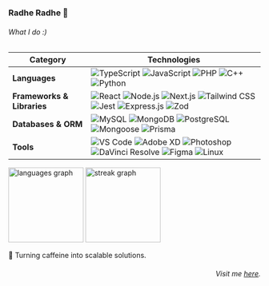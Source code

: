 ### Radhe Radhe 🦚

<div align="left">

<h6 align="left">What I do :)</h6>

| **Category**              | **Technologies**                                                                                           |
|----------------------------|-----------------------------------------------------------------------------------------------------------|
| **Languages**         | ![TypeScript](https://img.shields.io/badge/-TypeScript-3178C6?logo=typescript&logoColor=white&style=for-the-badge) ![JavaScript](https://img.shields.io/badge/-JavaScript-F7DF1E?logo=javascript&logoColor=black&style=for-the-badge) ![PHP](https://img.shields.io/badge/-PHP-777BB4?logo=php&logoColor=white&style=for-the-badge) ![C++](https://img.shields.io/badge/-C++-00599C?logo=cplusplus&logoColor=white&style=for-the-badge) ![Python](https://img.shields.io/badge/-Python-3776AB?logo=python&logoColor=white&style=for-the-badge) |
| **Frameworks & Libraries** | ![React](https://img.shields.io/badge/-React-61DAFB?logo=react&logoColor=black&style=for-the-badge) ![Node.js](https://img.shields.io/badge/-Node.js-339933?logo=node.js&logoColor=white&style=for-the-badge) ![Next.js](https://img.shields.io/badge/-Next.js-000000?logo=next.js&logoColor=white&style=for-the-badge) ![Tailwind CSS](https://img.shields.io/badge/-TailwindCSS-06B6D4?logo=tailwindcss&logoColor=white&style=for-the-badge) ![Jest](https://img.shields.io/badge/-Jest-C21325?logo=jest&logoColor=white&style=for-the-badge) ![Express.js](https://img.shields.io/badge/-Express.js-000000?logo=express&logoColor=white&style=for-the-badge) ![Zod](https://img.shields.io/badge/-Zod-3178C6?logoColor=white&style=for-the-badge) |
| **Databases & ORM**         | ![MySQL](https://img.shields.io/badge/-MySQL-4479A1?logo=mysql&logoColor=white&style=for-the-badge) ![MongoDB](https://img.shields.io/badge/-MongoDB-47A248?logo=mongodb&logoColor=white&style=for-the-badge) ![PostgreSQL](https://img.shields.io/badge/-PostgreSQL-4169E1?logo=postgresql&logoColor=white&style=for-the-badge) ![Mongoose](https://img.shields.io/badge/-Mongoose-880E4F?logo=mongoose&logoColor=white&style=for-the-badge) ![Prisma](https://img.shields.io/badge/-Prisma-2D3748?logo=prisma&logoColor=white&style=for-the-badge) |
| **Tools**             | ![VS Code](https://img.shields.io/badge/-VSCode-007ACC?logo=visualstudiocode&logoColor=white&style=for-the-badge) ![Adobe XD](https://img.shields.io/badge/-AdobeXD-FF61F6?logo=adobexd&logoColor=white&style=for-the-badge) ![Photoshop](https://img.shields.io/badge/-Photoshop-31A8FF?logo=adobephotoshop&logoColor=white&style=for-the-badge) ![DaVinci Resolve](https://img.shields.io/badge/-DaVinciResolve-F2A900?logo=blackmagicdesign&logoColor=black&style=for-the-badge) ![Figma](https://img.shields.io/badge/-Figma-F24E1E?logo=figma&logoColor=white&style=for-the-badge) ![Linux](https://img.shields.io/badge/-Linux-FCC624?logo=linux&logoColor=black&style=for-the-badge) |

</div>

<div align="left">
  <img src="https://github-readme-stats.vercel.app/api/top-langs?username=flawlessnitin&locale=en&hide_title=true&layout=compact&card_width=320&langs_count=5&theme=codeSTACKr&hide_border=true&order=2" height="150" alt="languages graph"  />
  <img src="https://streak-stats.demolab.com?user=flawlessnitin&locale=en&mode=daily&theme=codeSTACKr&hide_border=true&border_radius=5&order=3" height="150" alt="streak graph"  />
</div>

<div>
  <div align="left">
    <p>🥱 Turning caffeine into scalable solutions.</h6>
  </div>
  <div align="right">
     <h6>Visit me <a href="https://www.flawlessnitin.live" target="_blank">here</a>.</h6>
  </div>
</div>

